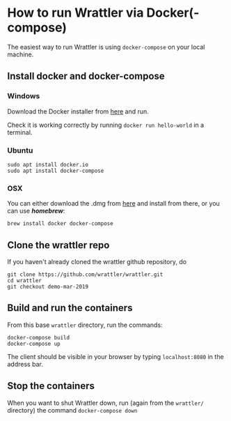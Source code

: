 # How to run Wrattler via Docker(-compose)

The easiest way to run Wrattler is using `docker-compose` on your local machine.


## Install docker and docker-compose

### Windows

Download the Docker installer from [here](https://hub.docker.com/editions/community/docker-ce-desktop-windows) and run.

Check it is working correctly by running ```docker run hello-world``` in a terminal.

### Ubuntu

```
sudo apt install docker.io
sudo apt install docker-compose
```

### OSX

You can either download the .dmg from [here](https://hub.docker.com/editions/community/docker-ce-desktop-mac) and install from there, or you can use ***homebrew***:
```
brew install docker docker-compose
```

## Clone the wrattler repo

If you haven't already cloned the wrattler github repository, do
```
git clone https://github.com/wrattler/wrattler.git
cd wrattler
git checkout demo-mar-2019
```

## Build and run the containers

From this base `wrattler` directory, run the commands:
```
docker-compose build
docker-compose up
```

The client should be visible in your browser by typing ```localhost:8080``` in the address bar.

## Stop the containers

When you want to shut Wrattler down, run (again from the `wrattler/` directory)  the command
```docker-compose down```
